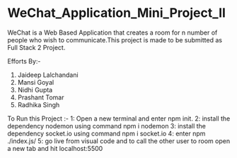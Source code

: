 # WeChat_Application_Mini_Project_II

WeChat is a Web Based Application that creates a room for n number of people who wish to communicate.This project is made to be submitted as Full Stack 2 Project.

Efforts By:-
1. Jaideep Lalchandani
2. Mansi Goyal
3. Nidhi Gupta
4. Prashant Tomar
5. Radhika Singh


To Run this Project :-
 1: Open a new terminal and enter npm init.
 2: install the dependency nodemon using command npm i nodemon
 3: install the dependency socket.io using command npm i socket.io
 4: enter npm ./index.js/
5: go live from visual code and to call the other user to room open a new tab and hit localhost:5500
